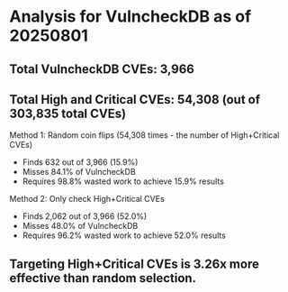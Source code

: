 # Analysis for VulncheckDB as of 20250801

## Total VulncheckDB CVEs: 3,966
## Total High and Critical CVEs: 54,308 (out of 303,835 total CVEs)

Method 1: Random coin flips (54,308 times - the number of High+Critical CVEs)
  - Finds 632 out of 3,966 (15.9%)
  - Misses 84.1% of VulncheckDB
  - Requires 98.8% wasted work to achieve 15.9% results

Method 2: Only check High+Critical CVEs
  - Finds 2,062 out of 3,966 (52.0%)
  - Misses 48.0% of VulncheckDB
  - Requires 96.2% wasted work to achieve 52.0% results

## Targeting High+Critical CVEs is 3.26x more effective than random selection.
